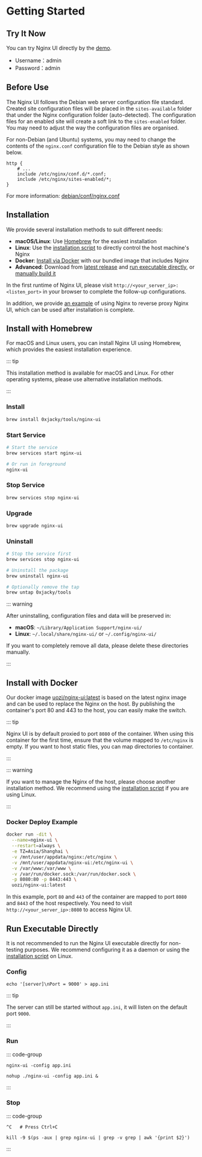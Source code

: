 # Getting Started

## Try It Now

You can try Nginx UI directly by the [demo](https://demo.nginxui.com).

- Username：admin
- Password：admin

## Before Use

The Nginx UI follows the Debian web server configuration file standard. Created site configuration files will be placed
in the `sites-available` folder that under the Nginx configuration folder (auto-detected). The configuration files for
an enabled site will create a soft link to the `sites-enabled` folder. You may need to adjust the way the configuration
files are organised.

For non-Debian (and Ubuntu) systems, you may need to change the contents of the `nginx.conf` configuration file to the
Debian style as shown below.

```nginx
http {
	# ...
	include /etc/nginx/conf.d/*.conf;
	include /etc/nginx/sites-enabled/*;
}
```

For more
information: [debian/conf/nginx.conf](https://salsa.debian.org/nginx-team/nginx/-/blob/master/debian/conf/nginx.conf#L59-L60)

## Installation

We provide several installation methods to suit different needs:

- **macOS/Linux**: Use [Homebrew](./install-homebrew) for the easiest installation
- **Linux**: Use the [installation script](./install-script-linux) to directly control the host machine's Nginx
- **Docker**: [Install via Docker](#install-with-docker) with our bundled image that includes Nginx
- **Advanced**: Download from [latest release](https://github.com/0xJacky/nginx-ui/releases/latest) and [run executable directly](#run-executable-directly), or [manually build it](./build)

In the first runtime of Nginx UI, please visit `http://<your_server_ip>:<listen_port>`
in your browser to complete the follow-up configurations.

In addition, we provide [an example](./nginx-proxy-example) of using Nginx to reverse proxy Nginx UI,
which can be used after installation is complete.

## Install with Homebrew

For macOS and Linux users, you can install Nginx UI using Homebrew, which provides the easiest installation experience.

::: tip

This installation method is available for macOS and Linux. For other operating systems, please use alternative installation methods.

:::

### Install

```bash
brew install 0xjacky/tools/nginx-ui
```

### Start Service

```bash
# Start the service
brew services start nginx-ui

# Or run in foreground
nginx-ui
```

### Stop Service

```bash
brew services stop nginx-ui
```

### Upgrade

```bash
brew upgrade nginx-ui
```

### Uninstall

```bash
# Stop the service first
brew services stop nginx-ui

# Uninstall the package
brew uninstall nginx-ui

# Optionally remove the tap
brew untap 0xjacky/tools
```

::: warning

After uninstalling, configuration files and data will be preserved in:
- **macOS**: `~/Library/Application Support/nginx-ui/`
- **Linux**: `~/.local/share/nginx-ui/` or `~/.config/nginx-ui/`

If you want to completely remove all data, please delete these directories manually.

:::

## Install with Docker

Our docker image [uozi/nginx-ui:latest](https://hub.docker.com/r/uozi/nginx-ui) is based on the latest nginx image and
can be used to replace the Nginx on the host. By publishing the container's port 80 and 443 to the host,
you can easily make the switch.

::: tip

Nginx UI is by default proxied to port `8080` of the container.
When using this container for the first time, ensure that the volume mapped to `/etc/nginx` is empty.
If you want to host static files, you can map directories to container.

:::

::: warning


If you want to manage the Nginx of the host, please choose another installation method.
We recommend using the [installation script](./install-script-linux) if you are using Linux.

:::

### Docker Deploy Example

```bash
docker run -dit \
  --name=nginx-ui \
  --restart=always \
  -e TZ=Asia/Shanghai \
  -v /mnt/user/appdata/nginx:/etc/nginx \
  -v /mnt/user/appdata/nginx-ui:/etc/nginx-ui \
  -v /var/www:/var/www \
  -v /var/run/docker.sock:/var/run/docker.sock \
  -p 8080:80 -p 8443:443 \
  uozi/nginx-ui:latest
```

In this example, port `80` and `443` of the container are mapped to port `8080` and `8443` of the host respectively.
You need to visit `http://<your_server_ip>:8080` to access Nginx UI.

## Run Executable Directly

It is not recommended to run the Nginx UI executable directly for non-testing purposes.
We recommend configuring it as a daemon or using the [installation script](./install-script-linux) on Linux.

### Config

```shell
echo '[server]\nPort = 9000' > app.ini
```

::: tip

The server can still be started without `app.ini`, it will listen on the default port `9000`.

:::

### Run

::: code-group

```shell [In Terminal]
nginx-ui -config app.ini
```

```shell [In Background]
nohup ./nginx-ui -config app.ini &
```

:::


### Stop

::: code-group

```shell [In Terminal]
^C   # Press Ctrl+C
```

```shell [In Background]
kill -9 $(ps -aux | grep nginx-ui | grep -v grep | awk '{print $2}')
```

:::
